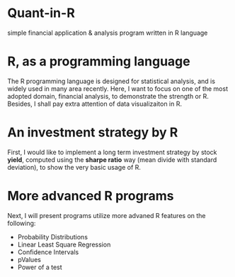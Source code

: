 # Quant-in-R
simple financial application &amp; analysis program written in R language

# R, as a programming language
The R programming language is designed for statistical analysis, and is widely used in many area recently. Here, I want to focus on one of the most adopted domain, financial analysis, to demonstrate the strength or R.  Besides, I shall pay extra attention of data visualizaiton in R.  

# An investment strategy by R
First, I would like to implement a long term investment strategy by stock **yield**, computed using the **sharpe ratio** way (mean divide with standard deviation), to show the very basic usage of R.  

# More advanced R programs
Next, I will present programs utilize more advaned R features on the following:  
* Probability Distributions
* Linear Least Square Regression
* Confidence Intervals
* pValues
* Power of a test
